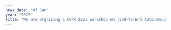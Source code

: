 ```yaml
---
news_date: "07 Jan"
year: "2023"
title: "We are orgnising a CVPR 2023 workshop on [End-to-End Autonomous Driving: Perception, Prediction, Planning and Simulation](https://e2ead.github.io/2023.html)"
---
```

